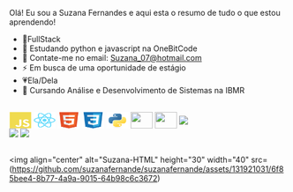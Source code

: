 Olá! Eu sou a Suzana Fernandes e aqui esta o resumo de tudo o que estou aprendendo!

- 🔭FullStack
- 🌱 Estudando python e javascript na OneBitCode
- 👯 Contate-me no email: Suzana_07@hotmail.com
- ⚡ Em busca de uma oportunidade de estágio
- 💗Ela/Dela
- 🤠 Cursando Análise e Desenvolvimento de Sistemas na IBMR

 <div style="display: inline_block"><br>
  <img align="center" alt="Rafa-Js" height="30" width="40" src="https://raw.githubusercontent.com/devicons/devicon/master/icons/javascript/javascript-plain.svg">
  <img align="center" alt="Rafa-React" height="30" width="40" src="https://raw.githubusercontent.com/devicons/devicon/master/icons/react/react-original.svg">
  <img align="center" alt="Rafa-HTML" height="30" width="40" src="https://raw.githubusercontent.com/devicons/devicon/master/icons/html5/html5-original.svg">
  <img align="center" alt="Rafa-CSS" height="30" width="40" src="https://raw.githubusercontent.com/devicons/devicon/master/icons/css3/css3-original.svg">
  <img align="center" alt="Rafa-Python" height="30" width="40" src="https://raw.githubusercontent.com/devicons/devicon/master/icons/python/python-original.svg">
  <img align="center" src="https://cdn.jsdelivr.net/gh/devicons/devicon/icons/typescript/typescript-original.svg" height="30" width="40" 
  <link rel="stylesheet" href="https://cdn.jsdelivr.net/gh/devicons/devicon@v2.15.1/devicon.min.css">
  <img align="center" src="https://cdn.jsdelivr.net/gh/devicons/devicon/icons/sass/sass-original.svg" height="30" width="40"
   <link rel="stylesheet" href="https://cdn.jsdelivr.net/gh/devicons/devicon@v2.15.1/devicon.min.css">
   <img align="center" src="https://cdn.jsdelivr.net/gh/devicons/devicon/icons/bulma/bulma-plain.svg" height="30" widht="40"
    </div>

<div> 
  <a href="https://www.linkedin.com/in/suzana-fernandes-2b8574271/" target="_blank"><img src="https://img.shields.io/badge/-LinkedIn-%230077B5?style=for-the-badge&logo=linkedin&logoColor=white" target="_blank"></a> 
<a href="https://www.instagram.com/" target="_blank"><img src="https://img.shields.io/badge/-Instagram-%23E4405F?style=for-the-badge&logo=instagram&logoColor=white" target="_blank"></a>
</div>


##
 <img align="center" alt="Suzana-HTML" height="30" width="40" src=(https://github.com/suzanafernande/suzanafernande/assets/131921031/6f85bee4-8b77-4a9a-9015-64b98c6c3672)

    

    
    
  
  

